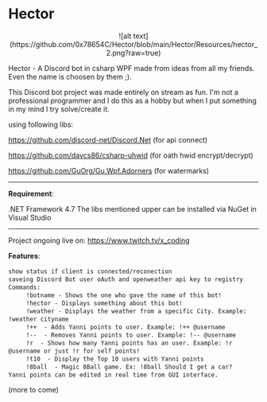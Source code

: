 # Hector 
<p align="center">
![alt text](https://github.com/0x78654C/Hector/blob/main/Hector/Resources/hector_2.png?raw=true)
</p>
 
Hector - A Discord bot in csharp WPF made from ideas from all my friends. Even the name is choosen by them ;).





This Discord bot project was made entirely on stream as fun. I'm not a professional programmer and I do this as a hobby but when I put something in my mind I try solve/create it.

using following libs:

https://github.com/discord-net/Discord.Net (for api connect)

https://github.com/davcs86/csharp-uhwid (for oath hwid encrypt/decrypt)

https://github.com/GuOrg/Gu.Wpf.Adorners (for watermarks)
_____________________________________________________

**Requirement**: 

.NET Framework 4.7
The libs mentioned upper can be installed via NuGet in Visual Studio

_____________________________________________________


Project ongoing live on: https://www.twitch.tv/x_coding

**Features**:

    show status if client is connected/reconection
    saveing Discord Bot user oAuth and openweather api key to registry
    Commands:
    	 !botname - Shows the one who gave the name of this bot!
 		 !hector - Displays something about this bot!
 		 !weather - Displays the weather from a specific City. Example: !weather cityname
 		 !++  - Adds Yanni points to user. Example: !++ @username
 		 !--  - Removes Yanni points to user. Example: !-- @username
 		 !r  - Shows how many Yanni points has an user. Example: !r @username or just !r for self points!
 		 !t10  - Display the Top 10 users with Yanni points
 		 !8ball  - Magic 8Ball game. Ex: !8ball Should I get a car?
 	Yanni points can be edited in real time from GUI interface.


(more to come)
